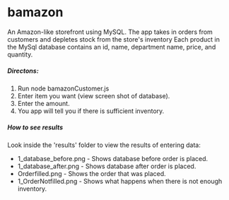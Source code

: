 # bamazon
An Amazon-like storefront using MySQL. The app takes in orders from customers and depletes stock from the store's inventory 
Each product in the MySql database contains an id, name, department name, price, and quantity.

##### Directons:
1) Run node bamazonCustomer.js
2) Enter item you want (view screen shot of database).
3) Enter the amount.
4) You app will tell you if there is sufficient inventory.

##### How to see results
Look inside the 'results' folder to view the results of entering data:
 * 1_database_before.png - Shows database before order is placed.
 * 1_database_after.png - Shows database after order is placed.
 * Orderfilled.png - Shows the order that was placed.
 * 1_OrderNotfilled.png - Shows what happens when there is not enough inventory.
 
 